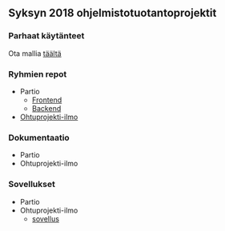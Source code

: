 ## Syksyn 2018 ohjelmistotuotantoprojektit

### Parhaat käytänteet

Ota mallia [täältä](https://github.com/ohtu-ohjaajat/OhTuHistory/blob/master/reference.md)

### Ryhmien repot

- Partio
  - [Frontend](https://github.com/partio-scout/tosu-frontend)
  - [Backend](https://github.com/partio-scout/tosu-backend-node)
- [Ohtuprojekti-ilmo](https://github.com/ohtuprojekti-ilmo)
  
### Dokumentaatio

- Partio
- Ohtuprojekti-ilmo

### Sovellukset

- Partio
- Ohtuprojekti-ilmo
  - [sovellus](https://studies.cs.helsinki.fi/projekti/)
